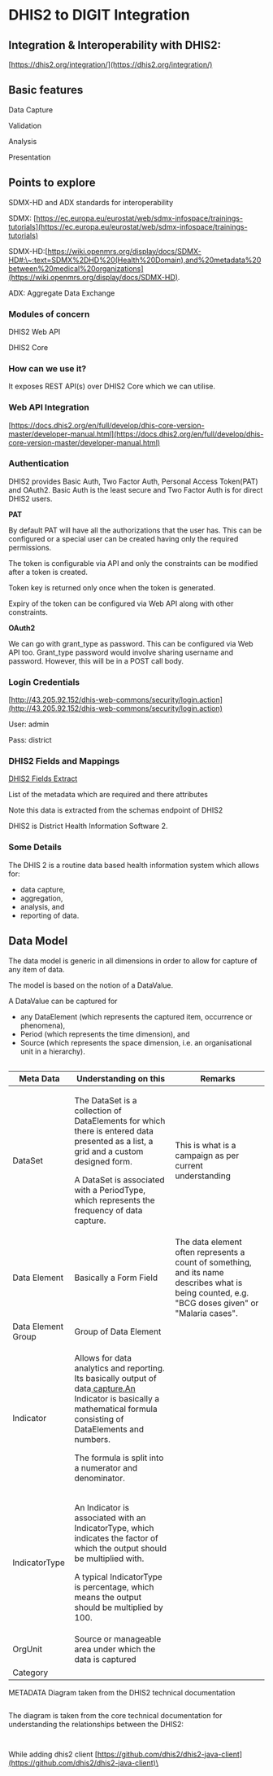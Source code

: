 # DHIS2 to DIGIT Integration

## Integration & Interoperability with DHIS2:

[https://dhis2.org/integration/](https://dhis2.org/integration/)

## Basic features

Data Capture

Validation

Analysis

Presentation

## Points to explore

SDMX-HD and ADX standards for interoperability

SDMX: [https://ec.europa.eu/eurostat/web/sdmx-infospace/trainings-tutorials](https://ec.europa.eu/eurostat/web/sdmx-infospace/trainings-tutorials)

SDMX-HD:[https://wiki.openmrs.org/display/docs/SDMX-HD#:\~:text=SDMX%2DHD%20(Health%20Domain),and%20metadata%20between%20medical%20organizations](https://wiki.openmrs.org/display/docs/SDMX-HD).

ADX: Aggregate Data Exchange

### Modules of concern

DHIS2 Web API

DHIS2 Core

### How can we use it?

It exposes REST API(s) over DHIS2 Core which we can utilise.

### Web API Integration

[https://docs.dhis2.org/en/full/develop/dhis-core-version-master/developer-manual.html](https://docs.dhis2.org/en/full/develop/dhis-core-version-master/developer-manual.html)

### Authentication

DHIS2 provides Basic Auth, Two Factor Auth, Personal Access Token(PAT) and OAuth2. Basic Auth is the least secure and Two Factor Auth is for direct DHIS2 users.

**PAT**

By default PAT will have all the authorizations that the user has. This can be configured or a special user can be created having only the required permissions.

The token is configurable via API and only the constraints can be modified after a token is created.

Token key is returned only once when the token is generated.

Expiry of the token can be configured via Web API along with other constraints.

**OAuth2**

We can go with grant\_type as password. This can be configured via Web API too. Grant\_type password would involve sharing username and password. However, this will be in a POST call body.

### Login Credentials

[http://43.205.92.152/dhis-web-commons/security/login.action](http://43.205.92.152/dhis-web-commons/security/login.action)

User: admin

Pass: district

### DHIS2 Fields and Mappings

[DHIS2 Fields Extract](https://docs.google.com/spreadsheets/d/1aXzaUUgqQE0LmFt44zf9wq6lynkYlVj3EROZtYdOvOs/edit?usp=sharing)

List of the metadata which are required and there attributes

Note this data is extracted from the schemas endpoint of DHIS2

DHIS2 is District Health Information Software 2.

### Some Details

The DHIS 2 is a routine data based health information system which allows for:&#x20;

* data capture,&#x20;
* aggregation,&#x20;
* analysis, and&#x20;
* reporting of data.

## Data Model

The data model is generic in all dimensions in order to allow for capture of any item of data.&#x20;

The model is based on the notion of a DataValue.

&#x20;A DataValue can be captured for&#x20;

* any DataElement (which represents the captured item, occurrence or phenomena),
* Period (which represents the time dimension), and&#x20;
* Source (which represents the space dimension, i.e. an organisational unit in a hierarchy).

<figure><img src="../../../.gitbook/assets/Screenshot 2023-05-16 at 2.22.39 PM.png" alt=""><figcaption></figcaption></figure>

| Meta Data          | Understanding on this                                                                                                                                                                                                                                                               | Remarks                                                                                                                                           |
| ------------------ | ----------------------------------------------------------------------------------------------------------------------------------------------------------------------------------------------------------------------------------------------------------------------------------- | ------------------------------------------------------------------------------------------------------------------------------------------------- |
| DataSet            | <p>The DataSet is a collection of DataElements for which there is entered data presented as a list, a grid and a custom designed form. </p><p>A DataSet is associated with a PeriodType, which represents the frequency of data capture. </p>                                       | This is what is a campaign as per current understanding                                                                                           |
| Data Element       | Basically a Form Field                                                                                                                                                                                                                                                              | The data element often represents a count of something, and its name describes what is being counted, e.g. "BCG doses given" or "Malaria cases".  |
| Data Element Group | Group of Data Element                                                                                                                                                                                                                                                               |                                                                                                                                                   |
| Indicator          | <p>Allows for data analytics and reporting. Its basically output of data<a href="http://capture.an/"> capture.An</a> Indicator is basically a mathematical formula consisting of DataElements and numbers.</p><p> </p><p>The formula is split into a numerator and denominator.</p> |                                                                                                                                                   |
| IndicatorType      | <p>An Indicator is associated with an IndicatorType, which indicates the factor of which the output should be multiplied with. </p><p> </p><p>A typical IndicatorType is percentage, which means the output should be multiplied by 100.</p>                                        |                                                                                                                                                   |
| OrgUnit            | Source or manageable area under which the data is captured                                                                                                                                                                                                                          |                                                                                                                                                   |
| Category           |                                                                                                                                                                                                                                                                                     |                                                                                                                                                   |

METADATA Diagram taken from the DHIS2 technical documentation

<figure><img src="../../../.gitbook/assets/Screenshot 2023-05-16 at 2.23.39 PM.png" alt=""><figcaption></figcaption></figure>

The diagram is taken from the core technical documentation for understanding the relationships between the DHIS2:

<figure><img src="../../../.gitbook/assets/Screenshot 2023-05-16 at 2.24.29 PM.png" alt=""><figcaption></figcaption></figure>

<figure><img src="../../../.gitbook/assets/Screenshot 2023-05-16 at 2.25.41 PM.png" alt=""><figcaption></figcaption></figure>

While adding dhis2 client [https://github.com/dhis2/dhis2-java-client](https://github.com/dhis2/dhis2-java-client)\


<figure><img src="../../../.gitbook/assets/Screenshot 2023-05-16 at 2.26.36 PM.png" alt=""><figcaption></figcaption></figure>
